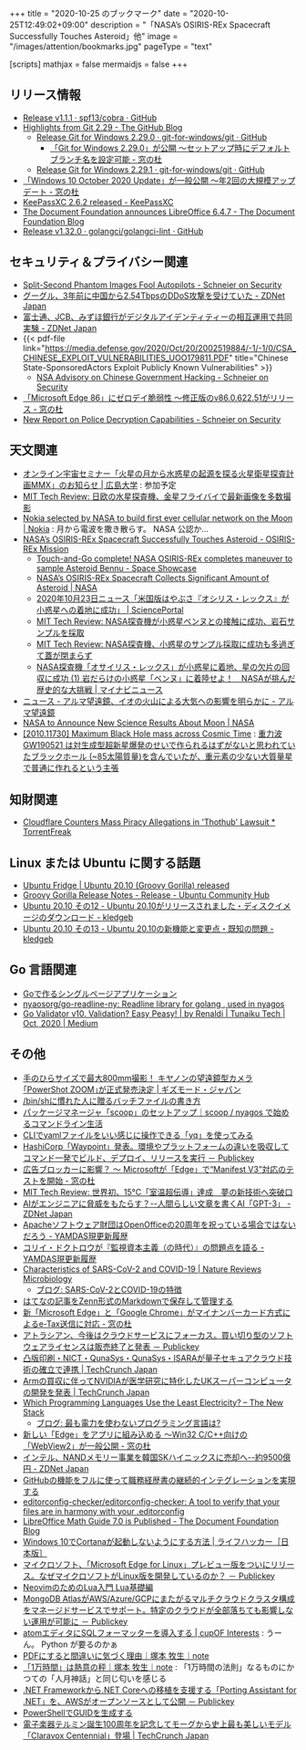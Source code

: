 +++
title = "2020-10-25 のブックマーク"
date =  "2020-10-25T12:49:02+09:00"
description = "「NASA’s OSIRIS-REx Spacecraft Successfully Touches Asteroid」他"
image = "/images/attention/bookmarks.jpg"
pageType = "text"

[scripts]
  mathjax = false
  mermaidjs = false
+++

## リリース情報

- [Release v1.1.1 · spf13/cobra · GitHub](https://github.com/spf13/cobra/releases/tag/v1.1.1)
- [Highlights from Git 2.29 - The GitHub Blog](https://github.blog/2020-10-19-git-2-29-released/)
    - [Release Git for Windows 2.29.0 · git-for-windows/git · GitHub](https://github.com/git-for-windows/git/releases/tag/v2.29.0.windows.1)
        - [「Git for Windows 2.29.0」が公開 ～セットアップ時にデフォルトブランチ名を設定可能 - 窓の杜](https://forest.watch.impress.co.jp/docs/news/1284871.html)
    - [Release Git for Windows 2.29.1 · git-for-windows/git · GitHub](https://github.com/git-for-windows/git/releases/tag/v2.29.1.windows.1)
- [「Windows 10 October 2020 Update」が一般公開 ～年2回の大規模アップデート - 窓の杜](https://forest.watch.impress.co.jp/docs/news/1284147.html)
- [KeePassXC 2.6.2 released - KeePassXC](https://keepassxc.org/blog/2020-10-21-2.6.2-released/)
- [The Document Foundation announces LibreOffice 6.4.7 - The Document Foundation Blog](https://blog.documentfoundation.org/blog/2020/10/22/tdf-announces-libreoffice-647/)
- [Release v1.32.0 · golangci/golangci-lint · GitHub](https://github.com/golangci/golangci-lint/releases/tag/v1.32.0)

## セキュリティ＆プライバシー関連

- [Split-Second Phantom Images Fool Autopilots - Schneier on Security](https://www.schneier.com/blog/archives/2020/10/split-second-phantom-images-fool-autopilots.html)
- [グーグル、3年前に中国から2.54TbpsのDDoS攻撃を受けていた - ZDNet Japan](https://japan.zdnet.com/article/35161125/)
- [富士通、JCB、みずほ銀行がデジタルアイデンティティーの相互運用で共同実験 - ZDNet Japan](https://japan.zdnet.com/article/35161102/)
- {{< pdf-file link="https://media.defense.gov/2020/Oct/20/2002519884/-1/-1/0/CSA_CHINESE_EXPLOIT_VULNERABILITIES_UOO179811.PDF" title="Chinese State-SponsoredActors Exploit Publicly Known Vulnerabilities" >}}
    - [NSA Advisory on Chinese Government Hacking - Schneier on Security](https://www.schneier.com/blog/archives/2020/10/nsa-advisory-on-chinese-government-hacking.html)
- [「Microsoft Edge 86」にゼロデイ脆弱性 ～修正版のv86.0.622.51がリリース - 窓の杜](https://forest.watch.impress.co.jp/docs/news/1284763.html)
- [New Report on Police Decryption Capabilities - Schneier on Security](https://www.schneier.com/blog/archives/2020/10/new-report-on-police-decryption-capabilities.html)

## 天文関連

- [オンライン宇宙セミナー「火星の月から水惑星の起源を探る火星衛星探査計画MMX」のお知らせ | 広島大学](https://www.hiroshima-u.ac.jp/hasc/news/60627) : 参加予定
- [MIT Tech Review: 日欧の水星探査機、金星フライバイで最新画像を多数撮影](https://www.technologyreview.jp/s/222505/a-spacecraft-en-route-to-mercury-just-caught-this-fresh-new-look-at-venus/)
- [Nokia selected by NASA to build first ever cellular network on the Moon | Nokia](https://www.nokia.com/about-us/news/releases/2020/10/19/nokia-selected-by-nasa-to-build-first-ever-cellular-network-on-the-moon/) : 月から電波を撒き散らす。 NASA 公認か...
- [NASA’s OSIRIS-REx Spacecraft Successfully Touches Asteroid - OSIRIS-REx Mission](https://www.asteroidmission.org/?latest-news=nasas-osiris-rex-spacecraft-successfully-touches-asteroid)
    - [Touch-and-Go complete! NASA OSIRIS-REx completes maneuver to sample Asteroid Bennu - Space Showcase](http://videos.space.com/m/r9Zm0mRL/touch-and-go-complete-nasa-osiris-rex-completes-maneuver-to-sample-asteroid-bennu)
    - [NASA’s OSIRIS-REx Spacecraft Collects Significant Amount of Asteroid | NASA](https://www.nasa.gov/press-release/nasa-s-osiris-rex-spacecraft-collects-significant-amount-of-asteroid/)
    - [2020年10月23日ニュース「米国版はやぶさ『オシリス・レックス』が小惑星への着地に成功」 | SciencePortal](https://scienceportal.jst.go.jp/news/newsflash_review/newsflash/2020/10/20201023_01.html)
    - [MIT Tech Review: NASA探査機が小惑星ベンヌとの接触に成功、岩石サンプルを採取](https://www.technologyreview.jp/s/223010/osiris-rex-survived-its-touchdown-on-asteroid-bennu-now-we-wait-to-see-if-it-got-a-sample/)
    - [MIT Tech Review: NASA探査機、小惑星のサンプル採取に成功も多過ぎて蓋が閉まらず](https://www.technologyreview.jp/s/223238/osiris-rex-collected-too-much-asteroid-material-and-now-some-is-floating-away/)
    - [NASA探査機「オサイリス・レックス」が小惑星に着地、星の欠片の回収に成功 (1) 岩だらけの小惑星「ベンヌ」に着陸せよ！　NASAが挑んだ歴史的な大挑戦 | マイナビニュース](https://news.mynavi.jp/article/20201027-1438178/)
- [ニュース - アルマ望遠鏡、イオの火山による大気への影響を明らかに - アルマ望遠鏡](https://alma-telescope.jp/news/io-202010)
- [NASA to Announce New Science Results About Moon | NASA](https://www.nasa.gov/press-release/nasa-to-announce-new-science-results-about-moon/)
- [[2010.11730] Maximum Black Hole mass across Cosmic Time](https://arxiv.org/abs/2010.11730) : [重力波 GW190521 は対生成型超新星爆発のせいで作られるはずがないと思われていたブラックホール (~85太陽質量)を含んでいたが、重元素の少ない大質量星で普通に作れるという主張](https://twitter.com/norita_kawanaka/status/1319485058118348802)

## 知財関連

- [Cloudflare Counters Mass Piracy Allegations in 'Thothub' Lawsuit * TorrentFreak](https://torrentfreak.com/cloudflare-counters-mass-piracy-allegations-in-thothub-lawsuit-201019/)

## Linux または Ubuntu に関する話題

- [Ubuntu Fridge | Ubuntu 20.10 (Groovy Gorilla) released](http://ubuntu-news.org/2020/10/22/ubuntu-20-10-groovy-gorilla-released/)
- [Groovy Gorilla Release Notes - Release - Ubuntu Community Hub](https://discourse.ubuntu.com/t/groovy-gorilla-release-notes/15533)
- [Ubuntu 20.10 その12 - Ubuntu 20.10がリリースされました・ディスクイメージのダウンロード - kledgeb](https://kledgeb.blogspot.com/2020/10/ubuntu-2010-12-ubuntu-2010.html)
- [Ubuntu 20.10 その13 - Ubuntu 20.10の新機能と変更点・既知の問題 - kledgeb](https://kledgeb.blogspot.com/2020/10/ubuntu-2010-13-ubuntu-2010.html)

## Go 言語関連

- [Goで作るシングルページアプリケーション](https://zenn.dev/nobonobo/books/85e605893d44ebe7dd3f)
- [nyaosorg/go-readline-ny: Readline library for golang , used in nyagos](https://github.com/nyaosorg/go-readline-ny)
- [Go Validator v10. Validation? Easy Peasy! | by Renaldi | Tunaiku Tech | Oct, 2020 | Medium](https://medium.com/tunaiku-tech/go-validator-v10-c7a4f1be37df)

## その他

- [手のひらサイズで最大800mm撮影！ キヤノンの望遠鏡型カメラ｢PowerShot ZOOM｣が正式発売決定 | ギズモード・ジャパン](https://www.gizmodo.jp/2020/10/canon-zoom.html)
- [/bin/shに慣れた人に贈るバッチファイルの書き方](https://zenn.dev/zetamatta/books/c84cbe23093eee1b5830)
- [パッケージマネージャ「scoop」のセットアップ｜scoop / nyagos で始めるコマンドライン生活](https://zenn.dev/zetamatta/books/5ac80a9ddb35fef9a146/viewer/218b39)
- [CLIでyamlファイルをいい感じに操作できる「yq」を使ってみる](https://zenn.dev/musyu/articles/a2ffd081b0eb077cf7b5)
- [HashiCorp「Waypoint」発表。環境やプラットフォームの違いを吸収してコマンド一発でビルド、デプロイ、リリースを実行 － Publickey](https://www.publickey1.jp/blog/20/hashicorpwaypoint.html)
- [広告ブロッカーに影響？ ～ Microsoftが「Edge」で“Manifest V3”対応のテストを開始 - 窓の杜](https://forest.watch.impress.co.jp/docs/news/1283503.html)
- [MIT Tech Review: 世界初、15°C「室温超伝導」達成　夢の新技術へ突破口](https://www.technologyreview.jp/s/222136/room-temperature-superconductivity-has-been-achieved-for-the-first-time/)
- [AIがエンジニアに脅威をもたらす？--人間らしい文章を書くAI「GPT-3」 - ZDNet Japan](https://japan.zdnet.com/article/35161001/)
- [Apacheソフトウェア財団はOpenOfficeの20周年を祝っている場合ではないだろう - YAMDAS現更新履歴](https://yamdas.hatenablog.com/entry/20201019/open-letter-to-apache-openoffice)
- [コリイ・ドクトロウが『監視資本主義（の時代）』の問題点を語る - YAMDAS現更新履歴](https://yamdas.hatenablog.com/entry/20201019/cory-doctorow-on-social-dilemma)
- [Characteristics of SARS-CoV-2 and COVID-19 | Nature Reviews Microbiology](https://www.nature.com/articles/s41579-020-00459-7?error=cookies_not_supported&code=70d81179-79f2-4810-afd8-4e9f9b6d57db)
    - [ブログ: SARS-CoV-2とCOVID-19の特徴](https://okuranagaimo.blogspot.com/2020/10/sars-cov-2covid-19.html)
- [はてなの記事をZenn形式のMarkdownで保存して管理する](https://zenn.dev/ikawaha/articles/hatena-20201012-205602)
- [新「Microsoft Edge」と「Google Chrome」がマイナンバーカード方式によるe-Tax送信に対応 - 窓の杜](https://forest.watch.impress.co.jp/docs/news/1283759.html)
- [アトラシアン、今後はクラウドサービスにフォーカス。買い切り型のソフトウェアライセンスは販売終了と発表 － Publickey](https://www.publickey1.jp/blog/20/post_278.html)
- [凸版印刷・NICT・QunaSys・QunaSys・ISARAが量子セキュアクラウド技術の確立で連携  |  TechCrunch Japan](https://jp.techcrunch.com/2020/10/19/quantum-secure-cloud-technology/)
- [Armの買収に伴ってNVIDIAが医学研究に特化したUKスーパーコンピュータの開発を発表  |  TechCrunch Japan](https://techcrunch.com/2020/10/05/as-it-closes-in-on-arm-nvidia-announces-uk-supercomputer-dedicated-to-medical-research/)
- [Which Programming Languages Use the Least Electricity? – The New Stack](https://thenewstack.io/which-programming-languages-use-the-least-electricity/)
    - [ブログ: 最も電力を使わないプログラミング言語は?](https://okuranagaimo.blogspot.com/2020/10/blog-post_19.html)
- [新しい「Edge」をアプリに組み込める ～Win32 C/C++向けの「WebView2」が一般公開 - 窓の杜](https://forest.watch.impress.co.jp/docs/news/1283885.html)
- [インテル、NANDメモリー事業を韓国SKハイニックスに売却へ--約9500億円 - ZDNet Japan](https://japan.zdnet.com/article/35161208/)
- [GitHubの機能をフルに使って職務経歴書の継続的インテグレーションを実現する](https://zenn.dev/ryo_kawamata/articles/resume-on-github)
- [editorconfig-checker/editorconfig-checker: A tool to verify that your files are in harmony with your .editorconfig](https://github.com/editorconfig-checker/editorconfig-checker)
- [LibreOffice Math Guide 7.0 is Published - The Document Foundation Blog](https://blog.documentfoundation.org/blog/2020/10/20/libreoffice-math-guide-7-0-is-published/)
- [Windows 10でCortanaが起動しないようにする方法 | ライフハッカー［日本版］](https://www.lifehacker.jp/2020/06/how-to-quickly-remove-windows-10s-new-cortana-app.html)
- [マイクロソフト、「Microsoft Edge for Linux」プレビュー版をついにリリース。なぜマイクロソフトがLinux版を開発しているのか？ － Publickey](https://www.publickey1.jp/blog/20/microsoft_edge_for_linuxlinux.html)
- [NeovimのためのLua入門 Lua基礎編](https://zenn.dev/slin/articles/2020-10-19-neovim-lua1)
- [MongoDB AtlasがAWS/Azure/GCPにまたがるマルチクラウドクラスタ構成をマネージドサービスでサポート。特定のクラウドが全部落ちても影響しない運用が可能に － Publickey](https://www.publickey1.jp/blog/20/mongodb_atlasawsazuregcp.html)
- [atomエディタにSQLフォーマッターを導入する | cupOF Interests](https://co.bsnws.net/article/324) : うーん。 Python が要るのかぁ
- [PDFにすると間違いに気づく理由｜塚本 牧生｜note](https://note.com/tsukamoto/n/n0647ca3b053d)
- [「1万時間」は熱意の秤｜塚本 牧生｜note](https://note.com/tsukamoto/n/ncb95be8b8b3c) : 「1万時間の法則」なるものにかつての「人月神話」と同じ匂いを感じる
- [.NET Frameworkから.NET Coreへの移植を支援する「Porting Assistant for .NET」を、AWSがオープンソースとして公開 － Publickey](https://www.publickey1.jp/blog/20/awsnet_frameworknet_coreporting_assistant_for_net.html)
- [PowerShellでGUIDを生成する](https://tech.la-fra.com/2018/06/30/post-86/)
- [電子楽器テルミン誕生100周年を記念してモーグから史上最も美しいモデル「Claravox Centennial」登場  |  TechCrunch Japan](https://techcrunch.com/2020/10/22/for-the-theremins-100th-anniversary-moog-unveils-the-gorgeous-claravox-centennial/)
